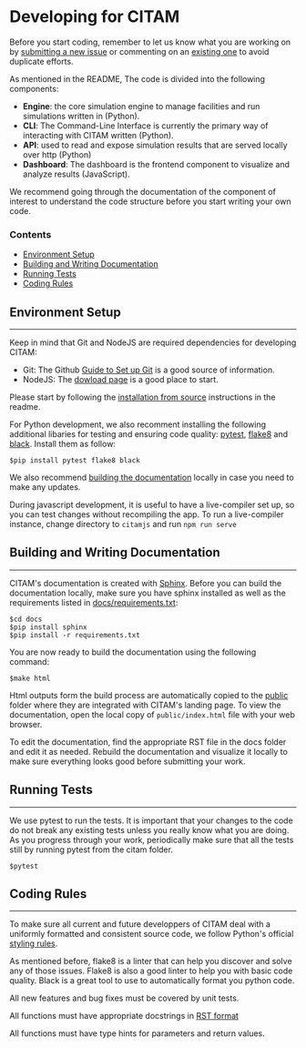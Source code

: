 # Developing for CITAM

Before you start coding, remember to let us know what you are working on by [submitting a new issue](https://github.com/corning-incorporated/citam/issues/new/choose) or commenting on an [existing one](https://github.com/corning-incorporated/citam/issues) to avoid duplicate efforts.

As mentioned in the README, The code is divided into the following components:
+ **Engine**: the core simulation engine to manage facilities and run simulations written in (Python).
+ **CLI**: The Command-Line Interface is currently the primary way of interacting with CITAM written (Python).
+ **API**: used to read and expose simulation results that are served locally over http (Python)
+ **Dashboard**: The dashboard is the frontend component to visualize and analyze results (JavaScript).

We recommend going through the documentation of the component of interest to understand the code structure before you start writing your own code.

### Contents
* [Environment Setup](#environment-setup)
* [Building and Writing Documentation](#building-and-writing-documentation)
* [Running Tests](#running-tests)
* [Coding Rules](#coding-rules)


## Environment Setup
-------

Keep in mind that Git and NodeJS are required dependencies for developing CITAM:

* Git: The Github [Guide to Set up Git](https://docs.github.com/en/free-pro-team@latest/github/getting-started-with-github/set-up-git) is a good source of information.
* NodeJS: The [dowload page]((https://nodejs.org/en/download/) ) is a good place to start.

Please start by following the [installation from source](readme.md#from-source) instructions in the readme.

For Python development, we also recomment installing the following additional libaries for testing and ensuring code quality: [pytest](https://www.pytest.org), [flake8](https://flake8.pycqa.org/) and [black](https://github.com/psf/black). Install them as follow:

```
$pip install pytest flake8 black
```

We also recommend [building the documentation](#building-the-documentation) locally in case you need to make any updates.

During javascript development, it is useful to have a live-compiler
set up, so you can test changes without recompiling the app.
To run a live-compiler instance, change directory to `citamjs` and run
`npm run serve`

## Building and Writing Documentation
---------

CITAM's documentation is created with [Sphinx](https://www.sphinx-doc.org/). Before you can build the documentation locally, make sure you have sphinx installed as well as the requirements listed in [docs/requirements.txt](docs/requirements.txt):

```
$cd docs
$pip install sphinx
$pip install -r requirements.txt
```

You are now ready to build the documentation using the following command:

```
$make html
```

Html outputs form the build process are automatically copied to the [public](public/) folder where they are integrated with CITAM's landing page. To view the documentation, open the local copy of `public/index.html` file with your web browser.

To edit the documentation, find the appropriate RST file in the docs folder and edit it as needed. Rebuild the documentation and visualize it locally to make sure everything looks good before submitting your work.

## Running Tests
----
We use pytest to run the tests. It is important that your changes to the code do not break any existing tests unless you really know what you are doing. As you progress through your work, periodically make sure that all the tests still by running pytest from the citam folder.

```
$pytest
```

## Coding Rules
-----------
To make sure all current and future developpers of CITAM deal with a uniformly formatted and consistent source code, we follow Python's official [styling rules](https://www.python.org/dev/peps/pep-0008/).

As mentioned before, flake8 is a linter that can help you discover and solve any of those issues. Flake8 is also a good linter to help you with basic code quality. Black is a great tool to use to automatically format you python code.

All new features and bug fixes must be covered by unit tests.

All functions must have appropriate docstrings in [RST format](https://www.python.org/dev/peps/pep-0287/)

All functions must have type hints for parameters and return values.

